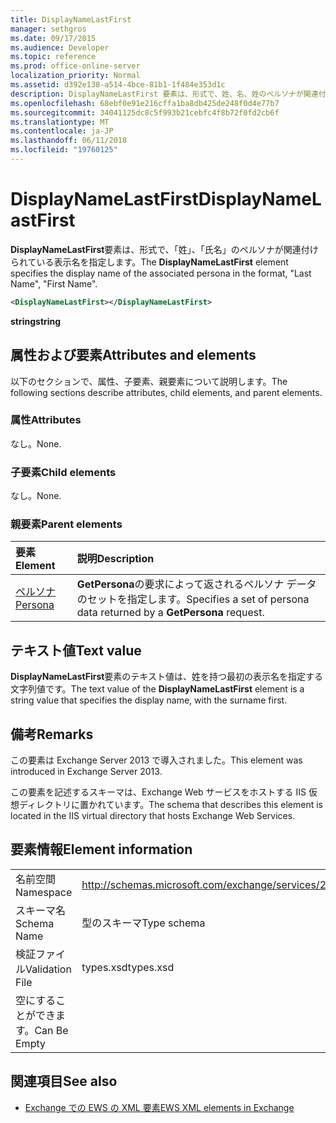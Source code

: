 ```yaml
---
title: DisplayNameLastFirst
manager: sethgros
ms.date: 09/17/2015
ms.audience: Developer
ms.topic: reference
ms.prod: office-online-server
localization_priority: Normal
ms.assetid: d392e138-a514-4bce-81b1-1f484e353d1c
description: DisplayNameLastFirst 要素は、形式で、姓、名、姓のペルソナが関連付けられている表示名を指定します。
ms.openlocfilehash: 68ebf0e91e216cffa1ba8db425de248f0d4e77b7
ms.sourcegitcommit: 34041125dc8c5f993b21cebfc4f8b72f0fd2cb6f
ms.translationtype: MT
ms.contentlocale: ja-JP
ms.lasthandoff: 06/11/2018
ms.locfileid: "19760125"
---
```

# <a name="displaynamelastfirst"></a><span data-ttu-id="9c7df-103">DisplayNameLastFirst</span><span class="sxs-lookup"><span data-stu-id="9c7df-103">DisplayNameLastFirst</span></span>

<span data-ttu-id="9c7df-104">**DisplayNameLastFirst**要素は、形式で、「姓」、「氏名」のペルソナが関連付けられている表示名を指定します。</span><span class="sxs-lookup"><span data-stu-id="9c7df-104">The **DisplayNameLastFirst** element specifies the display name of the associated persona in the format, "Last Name", "First Name".</span></span> 
  
```XML
<DisplayNameLastFirst></DisplayNameLastFirst>
```

 <span data-ttu-id="9c7df-105">**string**</span><span class="sxs-lookup"><span data-stu-id="9c7df-105">**string**</span></span>
## <a name="attributes-and-elements"></a><span data-ttu-id="9c7df-106">属性および要素</span><span class="sxs-lookup"><span data-stu-id="9c7df-106">Attributes and elements</span></span>

<span data-ttu-id="9c7df-107">以下のセクションで、属性、子要素、親要素について説明します。</span><span class="sxs-lookup"><span data-stu-id="9c7df-107">The following sections describe attributes, child elements, and parent elements.</span></span>
  
### <a name="attributes"></a><span data-ttu-id="9c7df-108">属性</span><span class="sxs-lookup"><span data-stu-id="9c7df-108">Attributes</span></span>

<span data-ttu-id="9c7df-109">なし。</span><span class="sxs-lookup"><span data-stu-id="9c7df-109">None.</span></span>
  
### <a name="child-elements"></a><span data-ttu-id="9c7df-110">子要素</span><span class="sxs-lookup"><span data-stu-id="9c7df-110">Child elements</span></span>

<span data-ttu-id="9c7df-111">なし。</span><span class="sxs-lookup"><span data-stu-id="9c7df-111">None.</span></span>
  
### <a name="parent-elements"></a><span data-ttu-id="9c7df-112">親要素</span><span class="sxs-lookup"><span data-stu-id="9c7df-112">Parent elements</span></span>

|<span data-ttu-id="9c7df-113">**要素**</span><span class="sxs-lookup"><span data-stu-id="9c7df-113">**Element**</span></span>|<span data-ttu-id="9c7df-114">**説明**</span><span class="sxs-lookup"><span data-stu-id="9c7df-114">**Description**</span></span>|
|:-----|:-----|
|[<span data-ttu-id="9c7df-115">ペルソナ</span><span class="sxs-lookup"><span data-stu-id="9c7df-115">Persona</span></span>](persona.md) <br/> |<span data-ttu-id="9c7df-116">**GetPersona**の要求によって返されるペルソナ データのセットを指定します。</span><span class="sxs-lookup"><span data-stu-id="9c7df-116">Specifies a set of persona data returned by a **GetPersona** request.</span></span>  <br/> |
   
## <a name="text-value"></a><span data-ttu-id="9c7df-117">テキスト値</span><span class="sxs-lookup"><span data-stu-id="9c7df-117">Text value</span></span>

<span data-ttu-id="9c7df-118">**DisplayNameLastFirst**要素のテキスト値は、姓を持つ最初の表示名を指定する文字列値です。</span><span class="sxs-lookup"><span data-stu-id="9c7df-118">The text value of the **DisplayNameLastFirst** element is a string value that specifies the display name, with the surname first.</span></span> 
  
## <a name="remarks"></a><span data-ttu-id="9c7df-119">備考</span><span class="sxs-lookup"><span data-stu-id="9c7df-119">Remarks</span></span>

<span data-ttu-id="9c7df-120">この要素は Exchange Server 2013 で導入されました。</span><span class="sxs-lookup"><span data-stu-id="9c7df-120">This element was introduced in Exchange Server 2013.</span></span>
  
<span data-ttu-id="9c7df-121">この要素を記述するスキーマは、Exchange Web サービスをホストする IIS 仮想ディレクトリに置かれています。</span><span class="sxs-lookup"><span data-stu-id="9c7df-121">The schema that describes this element is located in the IIS virtual directory that hosts Exchange Web Services.</span></span>
  
## <a name="element-information"></a><span data-ttu-id="9c7df-122">要素情報</span><span class="sxs-lookup"><span data-stu-id="9c7df-122">Element information</span></span>

|||
|:-----|:-----|
|<span data-ttu-id="9c7df-123">名前空間</span><span class="sxs-lookup"><span data-stu-id="9c7df-123">Namespace</span></span>  <br/> |http://schemas.microsoft.com/exchange/services/2006/types  <br/> |
|<span data-ttu-id="9c7df-124">スキーマ名</span><span class="sxs-lookup"><span data-stu-id="9c7df-124">Schema Name</span></span>  <br/> |<span data-ttu-id="9c7df-125">型のスキーマ</span><span class="sxs-lookup"><span data-stu-id="9c7df-125">Type schema</span></span>  <br/> |
|<span data-ttu-id="9c7df-126">検証ファイル</span><span class="sxs-lookup"><span data-stu-id="9c7df-126">Validation File</span></span>  <br/> |<span data-ttu-id="9c7df-127">types.xsd</span><span class="sxs-lookup"><span data-stu-id="9c7df-127">types.xsd</span></span>  <br/> |
|<span data-ttu-id="9c7df-128">空にすることができます。</span><span class="sxs-lookup"><span data-stu-id="9c7df-128">Can Be Empty</span></span>  <br/> ||
   
## <a name="see-also"></a><span data-ttu-id="9c7df-129">関連項目</span><span class="sxs-lookup"><span data-stu-id="9c7df-129">See also</span></span>

- [<span data-ttu-id="9c7df-130">Exchange での EWS の XML 要素</span><span class="sxs-lookup"><span data-stu-id="9c7df-130">EWS XML elements in Exchange</span></span>](ews-xml-elements-in-exchange.md)

